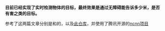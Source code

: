  **目前已经实现了实时检测物体的目标，最终效果是通过无障碍能告诉多少米，是否有害之类的目标。** 

参考了这两篇文章分别是[](https://i7y.org/en/yolov5-on-android-coding/)和[](https://i7y.org/en/yolov5-on-android-settings/)的，以及[此仓库](https://github.com/nihui/ncnn-android-yolov5/tree/master)，并使用了腾讯开源的[ncnn项目](https://github.com/Tencent/ncnn)